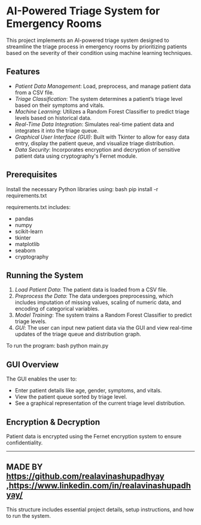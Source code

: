 # AI-Powered Triage System for Emergency Rooms

This project implements an AI-powered triage system designed to streamline the triage process in emergency rooms by prioritizing patients based on the severity of their condition using machine learning techniques.

## Features
- *Patient Data Management*: Load, preprocess, and manage patient data from a CSV file.
- *Triage Classification*: The system determines a patient’s triage level based on their symptoms and vitals.
- *Machine Learning*: Utilizes a Random Forest Classifier to predict triage levels based on historical data.
- *Real-Time Data Integration*: Simulates real-time patient data and integrates it into the triage queue.
- *Graphical User Interface (GUI)*: Built with Tkinter to allow for easy data entry, display the patient queue, and visualize triage distribution.
- *Data Security*: Incorporates encryption and decryption of sensitive patient data using cryptography's Fernet module.

## Prerequisites
Install the necessary Python libraries using:
bash
pip install -r requirements.txt


requirements.txt includes:
- pandas
- numpy
- scikit-learn
- tkinter
- matplotlib
- seaborn
- cryptography

## Running the System

1. *Load Patient Data*: The patient data is loaded from a CSV file.
2. *Preprocess the Data*: The data undergoes preprocessing, which includes imputation of missing values, scaling of numeric data, and encoding of categorical variables.
3. *Model Training*: The system trains a Random Forest Classifier to predict triage levels.
4. *GUI*: The user can input new patient data via the GUI and view real-time updates of the triage queue and distribution graph.

To run the program:
bash
python main.py


## GUI Overview
The GUI enables the user to:
- Enter patient details like age, gender, symptoms, and vitals.
- View the patient queue sorted by triage level.
- See a graphical representation of the current triage level distribution.

## Encryption & Decryption
Patient data is encrypted using the Fernet encryption system to ensure confidentiality.

---
## MADE BY https://github.com/realavinashupadhyay ,https://www.linkedin.com/in/realavinashupadhyay/
This structure includes essential project details, setup instructions, and how to run the system. 